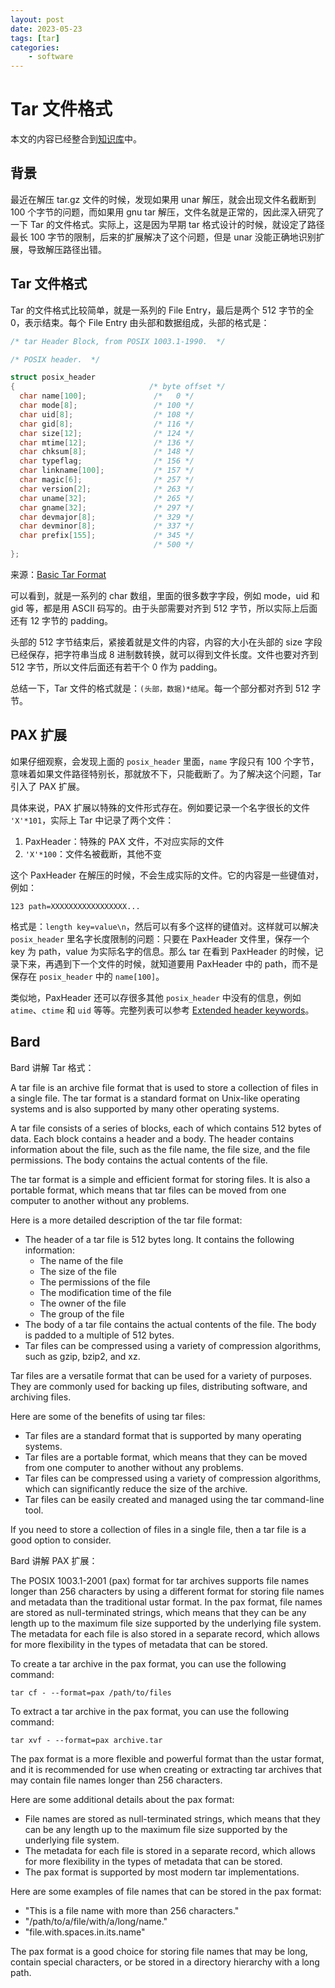 ```yaml
---
layout: post
date: 2023-05-23
tags: [tar]
categories:
    - software
---
```


# Tar 文件格式

本文的内容已经整合到[知识库](/kb/software/tar.html)中。

## 背景

最近在解压 tar.gz 文件的时候，发现如果用 unar 解压，就会出现文件名截断到 100 个字节的问题，而如果用 gnu tar 解压，文件名就是正常的，因此深入研究了一下 Tar 的文件格式。实际上，这是因为早期 tar 格式设计的时候，就设定了路径最长 100 字节的限制，后来的扩展解决了这个问题，但是 unar 没能正确地识别扩展，导致解压路径出错。

## Tar 文件格式

Tar 的文件格式比较简单，就是一系列的 File Entry，最后是两个 512 字节的全 0，表示结束。每个 File Entry 由头部和数据组成，头部的格式是：

```c
/* tar Header Block, from POSIX 1003.1-1990.  */

/* POSIX header.  */

struct posix_header
{                              /* byte offset */
  char name[100];               /*   0 */
  char mode[8];                 /* 100 */
  char uid[8];                  /* 108 */
  char gid[8];                  /* 116 */
  char size[12];                /* 124 */
  char mtime[12];               /* 136 */
  char chksum[8];               /* 148 */
  char typeflag;                /* 156 */
  char linkname[100];           /* 157 */
  char magic[6];                /* 257 */
  char version[2];              /* 263 */
  char uname[32];               /* 265 */
  char gname[32];               /* 297 */
  char devmajor[8];             /* 329 */
  char devminor[8];             /* 337 */
  char prefix[155];             /* 345 */
                                /* 500 */
};
```

来源：[Basic Tar Format](https://www.gnu.org/software/tar/manual/html_node/Standard.html)

可以看到，就是一系列的 char 数组，里面的很多数字字段，例如 mode，uid 和 gid 等，都是用 ASCII 码写的。由于头部需要对齐到 512 字节，所以实际上后面还有 12 字节的 padding。

头部的 512 字节结束后，紧接着就是文件的内容，内容的大小在头部的 size 字段已经保存，把字符串当成 8 进制数转换，就可以得到文件长度。文件也要对齐到 512 字节，所以文件后面还有若干个 0 作为 padding。

总结一下，Tar 文件的格式就是：`(头部，数据)*结尾`。每一个部分都对齐到 512 字节。

## PAX 扩展

如果仔细观察，会发现上面的 `posix_header` 里面，`name` 字段只有 100 个字节，意味着如果文件路径特别长，那就放不下，只能截断了。为了解决这个问题，Tar 引入了 PAX 扩展。

具体来说，PAX 扩展以特殊的文件形式存在。例如要记录一个名字很长的文件 `'X'*101`，实际上 Tar 中记录了两个文件：

1. PaxHeader：特殊的 PAX 文件，不对应实际的文件
2. `'X'*100`：文件名被截断，其他不变

这个 PaxHeader 在解压的时候，不会生成实际的文件。它的内容是一些键值对，例如：

```
123 path=XXXXXXXXXXXXXXXXX...
```

格式是：`length key=value\n`，然后可以有多个这样的键值对。这样就可以解决 `posix_header` 里名字长度限制的问题：只要在 PaxHeader 文件里，保存一个 key 为 path，value 为实际名字的信息。那么 tar 在看到 PaxHeader 的时候，记录下来，再遇到下一个文件的时候，就知道要用 PaxHeader 中的 path，而不是保存在 `posix_header` 中的 `name[100]`。

类似地，PaxHeader 还可以存很多其他 `posix_header` 中没有的信息，例如 `atime`、`ctime` 和 `uid` 等等。完整列表可以参考 [Extended header keywords](https://www.ibm.com/docs/en/zos/2.4.0?topic=descriptions-pax-interchange-portable-archives#r4paxsh__pxchk)。

## Bard

Bard 讲解 Tar 格式：

A tar file is an archive file format that is used to store a collection of files in a single file. The tar format is a standard format on Unix-like operating systems and is also supported by many other operating systems.

A tar file consists of a series of blocks, each of which contains 512 bytes of data. Each block contains a header and a body. The header contains information about the file, such as the file name, the file size, and the file permissions. The body contains the actual contents of the file.

The tar format is a simple and efficient format for storing files. It is also a portable format, which means that tar files can be moved from one computer to another without any problems.

Here is a more detailed description of the tar file format:

* The header of a tar file is 512 bytes long. It contains the following information:
    * The name of the file
    * The size of the file
    * The permissions of the file
    * The modification time of the file
    * The owner of the file
    * The group of the file
* The body of a tar file contains the actual contents of the file. The body is padded to a multiple of 512 bytes.
* Tar files can be compressed using a variety of compression algorithms, such as gzip, bzip2, and xz.

Tar files are a versatile format that can be used for a variety of purposes. They are commonly used for backing up files, distributing software, and archiving files.

Here are some of the benefits of using tar files:

* Tar files are a standard format that is supported by many operating systems.
* Tar files are a portable format, which means that they can be moved from one computer to another without any problems.
* Tar files can be compressed using a variety of compression algorithms, which can significantly reduce the size of the archive.
* Tar files can be easily created and managed using the tar command-line tool.

If you need to store a collection of files in a single file, then a tar file is a good option to consider.

Bard 讲解 PAX 扩展：

The POSIX 1003.1-2001 (pax) format for tar archives supports file names longer than 256 characters by using a different format for storing file names and metadata than the traditional ustar format. In the pax format, file names are stored as null-terminated strings, which means that they can be any length up to the maximum file size supported by the underlying file system. The metadata for each file is also stored in a separate record, which allows for more flexibility in the types of metadata that can be stored.

To create a tar archive in the pax format, you can use the following command:

```
tar cf - --format=pax /path/to/files
```

To extract a tar archive in the pax format, you can use the following command:

```
tar xvf - --format=pax archive.tar
```

The pax format is a more flexible and powerful format than the ustar format, and it is recommended for use when creating or extracting tar archives that may contain file names longer than 256 characters.

Here are some additional details about the pax format:

* File names are stored as null-terminated strings, which means that they can be any length up to the maximum file size supported by the underlying file system.
* The metadata for each file is stored in a separate record, which allows for more flexibility in the types of metadata that can be stored.
* The pax format is supported by most modern tar implementations.

Here are some examples of file names that can be stored in the pax format:

* "This is a file name with more than 256 characters."
* "/path/to/a/file/with/a/long/name."
* "file.with.spaces.in.its.name"

The pax format is a good choice for storing file names that may be long, contain special characters, or be stored in a directory hierarchy with a long path.